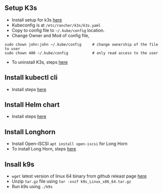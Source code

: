 ## Setup K3s
* Install setup for k3s [here](https://rancher.com/docs/k3s/latest/en/installation/install-options/)
* Kubeconfig is at `/etc/rancher/k3s/k3s.yaml`
* Copy to config file to `~/.kube/config` location.
* Change Owner and Mod of config file,
```
sudo chown john:john ~/.kube/config     # change ownership of the file to user
sudo chown 400 ~/.kube/config           # only read access to the user
```
* To uninstall K3s, steps [here](https://rancher.com/docs/k3s/latest/en/installation/uninstall/)

## Install kubectl cli
* Install steps [here](https://kubernetes.io/docs/tasks/tools/install-kubectl-linux/)

## Install Helm chart
* Install steps [here](https://helm.sh/docs/intro/install/#from-apt-debianubuntu)

## Install Longhorn
* Install Open-iSCSI `apt install open-iscsi` for Long Horn
* To install Long Horn, steps [here](https://rancher.com/docs/k3s/latest/en/storage/)

## Insall k9s
* `wget` latest version of linux 64 binary from github releast page [here](https://github.com/derailed/k9s/releases)
* Unzip `tar.gz` file using `tar -xvzf k9s_Linux_x86_64.tar.gz`
* Run k9s using `./k9s`
